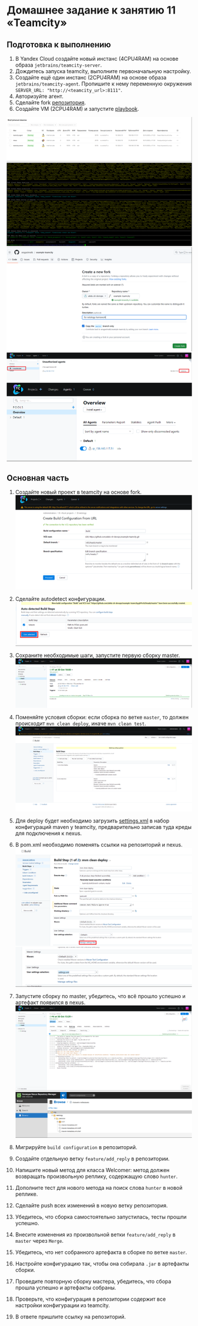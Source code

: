 # Домашнее задание к занятию 11 «Teamcity»

## Подготовка к выполнению

1. В Yandex Cloud создайте новый инстанс (4CPU4RAM) на основе образа `jetbrains/teamcity-server`.
2. Дождитесь запуска teamcity, выполните первоначальную настройку.
3. Создайте ещё один инстанс (2CPU4RAM) на основе образа `jetbrains/teamcity-agent`. Пропишите к нему переменную окружения `SERVER_URL: "http://<teamcity_url>:8111"`.
4. Авторизуйте агент.
5. Сделайте fork [репозитория](https://github.com/aragastmatb/example-teamcity).
6. Создайте VM (2CPU4RAM) и запустите [playbook](./infrastructure).

![create_vm1](/screenshots/1.png)  
![create_vm2](/screenshots/2.png)  
![create_fork](/screenshots/3.png)  
![add_agent1](/screenshots/4.png)  
![add_agent2](/screenshots/5.png)  

## Основная часть

1. Создайте новый проект в teamcity на основе fork.
![create_new_project1](/screenshots/6.png)  

2. Сделайте autodetect конфигурации.
![autodetect1](/screenshots/7.png)  

3. Сохраните необходимые шаги, запустите первую сборку master.
![build1](/screenshots/8.png)  

4. Поменяйте условия сборки: если сборка по ветке `master`, то должен происходит `mvn clean deploy`, иначе `mvn clean test`.
![build2](/screenshots/9.png)  

5. Для deploy будет необходимо загрузить [settings.xml](./teamcity/settings.xml) в набор конфигураций maven у teamcity, предварительно записав туда креды для подключения к nexus.
6. В pom.xml необходимо поменять ссылки на репозиторий и nexus.
![build3](/screenshots/10.png)  
![build4](/screenshots/11.png)  

7. Запустите сборку по master, убедитесь, что всё прошло успешно и артефакт появился в nexus.
![build5](/screenshots/12.png)  
![build6](/screenshots/13.png)  

8. Мигрируйте `build configuration` в репозиторий.
9. Создайте отдельную ветку `feature/add_reply` в репозитории.
10. Напишите новый метод для класса Welcomer: метод должен возвращать произвольную реплику, содержащую слово `hunter`.
11. Дополните тест для нового метода на поиск слова `hunter` в новой реплике.
12. Сделайте push всех изменений в новую ветку репозитория.
13. Убедитесь, что сборка самостоятельно запустилась, тесты прошли успешно.
14. Внесите изменения из произвольной ветки `feature/add_reply` в `master` через `Merge`.
15. Убедитесь, что нет собранного артефакта в сборке по ветке `master`.
16. Настройте конфигурацию так, чтобы она собирала `.jar` в артефакты сборки.
17. Проведите повторную сборку мастера, убедитесь, что сбора прошла успешно и артефакты собраны.
18. Проверьте, что конфигурация в репозитории содержит все настройки конфигурации из teamcity.
19. В ответе пришлите ссылку на репозиторий.
